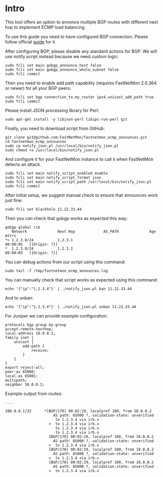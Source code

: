 # Intro
This tool offers an option to annonce multiple BGP routes with different next hop to implement ECMP load balancing.

To use this guide you need to have configured BGP connection. Please follow official [guide](https://fastnetmon.com/docs-fnm-advanced/fastnetmon-bgp-unicast-configuration/) for it.

After configuring BGP, please disable any standard actions for BGP. We will use notify script instead because we need custom logic:

```
sudo fcli set main gobgp_announce_host false
sudo fcli set main gobgp_announce_whole_subnet false
sudo fcli commit
```

Then you need to enable add path capability (requires FastNetMon 2.0.364 or newer) for all your BGP peers:
```
sudo fcli set bgp connection_to_my_router ipv4_unicast_add_path true
sudo fcli commit
```


Please install JSON processing library for Perl:
```
sudo apt-get install -y libjson-perl libipc-run-perl git 
```

Finally, you need to download script from GitHub:
```
git clone git@github.com:FastNetMon/fastnetmon_ecmp_announces.git
cd fastnetmon_ecmp_announces
sudo cp notify_json.pl /usr/local/bin/notify_json.pl
sudo chmod +x /usr/local/bin/notify_json.pl
```

And configure it for your FastNetMon instance to call it when FastNetMon detects an attack.
```
sudo fcli set main notify_script_enabled enable
sudo fcli set main notify_script_format json
sudo fcli set main notify_script_path /usr/local/bin/notify_json.pl
sudo fcli commit
```

After initial setup, we suggest manual check to ensure that announces work just fine:
```
sudo fcli set blackhole 11.22.33.44
```


Then you can check that gobgp works as expected this way:
```
gobgp global rib 
   Network              Next Hop             AS_PATH              Age        Attrs
*> 1.2.3.0/24           1.2.3.1                                   00:00:05   [{Origin: ?}]
*  1.2.3.0/24           1.2.3.2                                   00:00:03   [{Origin: ?}]
```

You can debug actions from our script using this command:
```
sudo tail -f /tmp/fastnetmon_ecmp_announces.log
```

You can manually check that script works as expected using this command:
```
echo '{"ip":"1.2.3.4"}' | ./notify_json.pl ban 11.22.33.44
```

And to unban:
```
echo '{"ip":"1.2.3.4"}' | ./notify_json.pl unban 11.22.33.44
```

For Juniper we can provide example configuration:
```
protocols bgp group my-group 
accept-remote-nexthop;
local-address 10.0.0.1;
family inet {
    unicast {
        add-path {
            receive;
        }
    }
}
export reject-all;
peer-as 65000;
local-as 65001;
multipath;
neighbor 10.0.0.2;
```

Example output from routes:
```
....

100.0.0.1/32      *[BGP/170] 00:02:29, localpref 100, from 10.0.0.2
                      AS path: 65000 ?, validation-state: unverified
                       to 1.2.3.4 via irb.x
                    >  to 1.2.3.4 via irb.x
                       to 1.2.3.4 via irb.x
                       to 1.2.3.4 via irb.x
                    [BGP/170] 00:02:29, localpref 100, from 10.0.0.2
                      AS path: 65000 ?, validation-state: unverified
                    >  to 1.2.3.4 via irb.x
                    [BGP/170] 00:02:29, localpref 100, from 10.0.0.2
                      AS path: 65000 ?, validation-state: unverified
                    >  to 1.2.3.4 via irb.x
                    [BGP/170] 00:02:29, localpref 100, from 10.0.0.2
                      AS path: 65000 ?, validation-state: unverified
                    >  to 1.2.3.4 via irb.x
```
